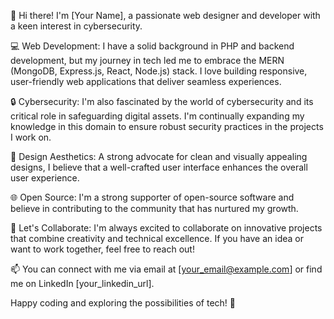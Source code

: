 👋 Hi there! I'm [Your Name], a passionate web designer and developer with a keen interest in cybersecurity.

💻 Web Development: I have a solid background in PHP and backend development, but my journey in tech led me to embrace the MERN (MongoDB, Express.js, React, Node.js) stack. I love building responsive, user-friendly web applications that deliver seamless experiences.

🔒 Cybersecurity: I'm also fascinated by the world of cybersecurity and its critical role in safeguarding digital assets. I'm continually expanding my knowledge in this domain to ensure robust security practices in the projects I work on.

🎨 Design Aesthetics: A strong advocate for clean and visually appealing designs, I believe that a well-crafted user interface enhances the overall user experience.

🌐 Open Source: I'm a strong supporter of open-source software and believe in contributing to the community that has nurtured my growth.

🚀 Let's Collaborate: I'm always excited to collaborate on innovative projects that combine creativity and technical excellence. If you have an idea or want to work together, feel free to reach out!

📫 You can connect with me via email at [your_email@example.com] or find me on LinkedIn [your_linkedin_url].

Happy coding and exploring the possibilities of tech! 🚀
